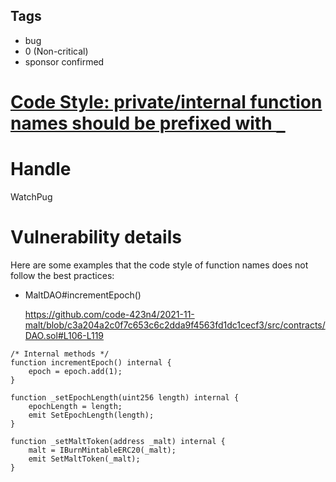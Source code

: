 ## Tags

- bug
- 0 (Non-critical)
- sponsor confirmed

# [Code Style: private/internal function names should be prefixed with `_`](https://github.com/code-423n4/2021-11-malt-findings/issues/265) 

# Handle

WatchPug


# Vulnerability details

Here are some examples that the code style of function names does not follow the best practices:

- MaltDAO#incrementEpoch()

    https://github.com/code-423n4/2021-11-malt/blob/c3a204a2c0f7c653c6c2dda9f4563fd1dc1cecf3/src/contracts/DAO.sol#L106-L119

```solidity=106{107}
/* Internal methods */
function incrementEpoch() internal {
    epoch = epoch.add(1);
}

function _setEpochLength(uint256 length) internal {
    epochLength = length;
    emit SetEpochLength(length);
}

function _setMaltToken(address _malt) internal {
    malt = IBurnMintableERC20(_malt);
    emit SetMaltToken(_malt);
}
```

